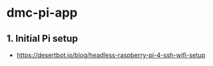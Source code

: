 # dmc-pi-app

## 1. Initial Pi setup

- https://desertbot.io/blog/headless-raspberry-pi-4-ssh-wifi-setup
